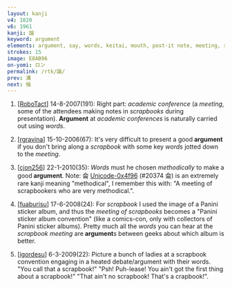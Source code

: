 ```yaml
---
layout: kanji
v4: 1820
v6: 1961
kanji: 論
keyword: argument
elements: argument, say, words, keitai, mouth, post-it note, meeting, scrapbook, glass canopy, hood, flowers
strokes: 15
image: E8AB96
on-yomi: ロン
permalink: /rtk/論/
prev: 溝
next: 倫
---
```


1) [<a href="http://kanji.koohii.com/profile/RoboTact">RoboTact</a>] 14-8-2007(191): Right part: <em>academic conference</em> (a <em>meeting</em>, some of the attendees making notes in <em>scrapbooks</em> during presentation). <strong>Argument</strong> at <em>academic conferences</em> is naturally carried out using <em>words</em>.

2) [<a href="http://kanji.koohii.com/profile/rgravina">rgravina</a>] 15-10-2006(67): It&#039;s very difficult to present a good<strong> argument</strong> if you don&#039;t bring along a <em>scrapbook</em> with some key <em>words</em> jotted down to the <em>meeting</em>.

3) [<a href="http://kanji.koohii.com/profile/cjon256">cjon256</a>] 22-1-2010(35): <em>Words</em> must he chosen <em>methodically</em> to make a good<strong> argument</strong>. Note: 侖 <a href="http://kanji.koohii.com/study/kanji/20374">Unicode-0x4f96</a> (#20374 侖) is an extremely rare kanji meaning &quot;methodical&quot;, I remember this with: &quot;A meeting of scrapbookers who are very methodical.&quot;.

4) [<a href="http://kanji.koohii.com/profile/fuaburisu">fuaburisu</a>] 17-6-2008(24): For <em>scrapbook</em> I used the image of a Panini sticker album, and thus the <em>meeting of scrapbooks</em> becomes a &quot;Panini sticker album convention&quot; (like a comics-con, only with collectors of Panini sticker albums). Pretty much all the <em>words</em> you can hear at the <em>scrapbook meeting</em> are<strong> argument</strong>s between geeks about which album is better.

5) [<a href="http://kanji.koohii.com/profile/igordesu">igordesu</a>] 6-3-2009(22): Picture a bunch of ladies at a scrapbook convention engaging in a heated debate/argument with their words. &quot;You call that a scrapbook!&quot; &quot;Psh! Puh-lease! You ain&#039;t got the first thing about a scrapbook!&quot; &quot;That ain&#039;t no scrapbook! That&#039;s a crapbook!&quot;.

